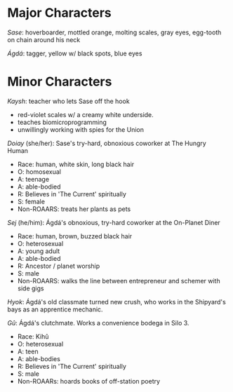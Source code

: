 # Major Characters

*Sase*: hoverboarder, mottled orange, molting scales, gray eyes, egg-tooth on chain around his neck

*Ágdá*: tagger, yellow w/ black spots, blue eyes

# Minor Characters

*Kaysh*: teacher who lets Sase off the hook

- red-violet scales w/ a creamy white underside.
- teaches biomicroprogramming
- unwillingly working with spies for the Union

*Doiay* (she/her): Sase's try-hard, obnoxious coworker at The Hungry Human

- Race: human, white skin, long black hair
- O: homosexual
- A: teenage
- A: able-bodied
- R: Believes in 'The Current' spiritually
- S: female
- Non-ROAARS: treats her plants as pets

*Sej* (he/him): Ágdá's obnoxious, try-hard coworker at the On-Planet Diner

- Race: human, brown, buzzed black hair
- O: heterosexual
- A: young adult
- A: able-bodied
- R: Ancestor / planet worship
- S: male
- Non-ROAARS: walks the line between entrepreneur and schemer with side gigs

*Hyok*: Ágdá's old classmate turned new crush, who works in the Shipyard's bays as an apprentice mechanic.

*Gû*: Ágdá's clutchmate. Works a convenience bodega in Silo 3.
- Race: Kihû
- O: heterosexual
- A: teen
- A: able-bodies
- R: Believes in 'The Current' spiritually
- S: male
- Non-ROAARs: hoards books of off-station poetry
